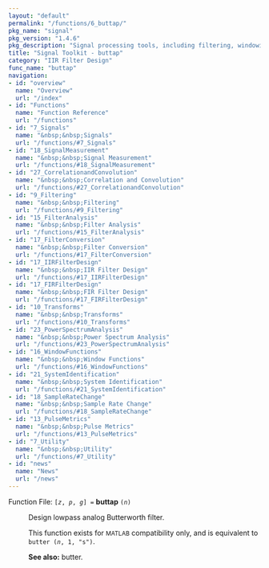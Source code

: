 ```yaml
---
layout: "default"
permalink: "/functions/6_buttap/"
pkg_name: "signal"
pkg_version: "1.4.6"
pkg_description: "Signal processing tools, including filtering, windowing and display functions."
title: "Signal Toolkit - buttap"
category: "IIR Filter Design"
func_name: "buttap"
navigation:
- id: "overview"
  name: "Overview"
  url: "/index"
- id: "Functions"
  name: "Function Reference"
  url: "/functions"
- id: "7_Signals"
  name: "&nbsp;&nbsp;Signals"
  url: "/functions/#7_Signals"
- id: "18_SignalMeasurement"
  name: "&nbsp;&nbsp;Signal Measurement"
  url: "/functions/#18_SignalMeasurement"
- id: "27_CorrelationandConvolution"
  name: "&nbsp;&nbsp;Correlation and Convolution"
  url: "/functions/#27_CorrelationandConvolution"
- id: "9_Filtering"
  name: "&nbsp;&nbsp;Filtering"
  url: "/functions/#9_Filtering"
- id: "15_FilterAnalysis"
  name: "&nbsp;&nbsp;Filter Analysis"
  url: "/functions/#15_FilterAnalysis"
- id: "17_FilterConversion"
  name: "&nbsp;&nbsp;Filter Conversion"
  url: "/functions/#17_FilterConversion"
- id: "17_IIRFilterDesign"
  name: "&nbsp;&nbsp;IIR Filter Design"
  url: "/functions/#17_IIRFilterDesign"
- id: "17_FIRFilterDesign"
  name: "&nbsp;&nbsp;FIR Filter Design"
  url: "/functions/#17_FIRFilterDesign"
- id: "10_Transforms"
  name: "&nbsp;&nbsp;Transforms"
  url: "/functions/#10_Transforms"
- id: "23_PowerSpectrumAnalysis"
  name: "&nbsp;&nbsp;Power Spectrum Analysis"
  url: "/functions/#23_PowerSpectrumAnalysis"
- id: "16_WindowFunctions"
  name: "&nbsp;&nbsp;Window Functions"
  url: "/functions/#16_WindowFunctions"
- id: "21_SystemIdentification"
  name: "&nbsp;&nbsp;System Identification"
  url: "/functions/#21_SystemIdentification"
- id: "18_SampleRateChange"
  name: "&nbsp;&nbsp;Sample Rate Change"
  url: "/functions/#18_SampleRateChange"
- id: "13_PulseMetrics"
  name: "&nbsp;&nbsp;Pulse Metrics"
  url: "/functions/#13_PulseMetrics"
- id: "7_Utility"
  name: "&nbsp;&nbsp;Utility"
  url: "/functions/#7_Utility"
- id: "news"
  name: "News"
  url: "/news"
---
```

<dl class="first-deftypefn">
<dt class="deftypefn" id="index-buttap"><span class="category-def">Function File: </span><span><code class="def-type">[<var class="var">z</var>, <var class="var">p</var>, <var class="var">g</var>] =</code> <strong class="def-name">buttap</strong> <code class="def-code-arguments">(<var class="var">n</var>)</code><a class="copiable-link" href="#index-buttap"></a></span></dt>
<dd><p>Design lowpass analog Butterworth filter.
</p>
<p>This function exists for <small class="sc">MATLAB</small> compatibility only, and is equivalent
 to <code class="code">butter (<var class="var">n</var>, 1, &quot;s&quot;)</code>.
</p>

<p><strong class="strong">See also:</strong> butter.
 </p></dd></dl>